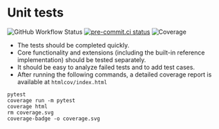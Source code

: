 # Unit tests

![GitHub Workflow Status](https://img.shields.io/github/actions/workflow/status/CoLRev-Ecosystem/colrev/tests.yml)
[![pre-commit.ci status](https://results.pre-commit.ci/badge/github/CoLRev-Ecosystem/colrev/main.svg)](https://results.pre-commit.ci/latest/github/CoLRev-Ecosystem/colrev/main)
![Coverage](https://raw.githubusercontent.com/CoLRev-Ecosystem/colrev/main/coverage.svg)

- The tests should be completed quickly.
- Core functionality and extensions (including the built-in reference implementation) should be tested separately.
- It should be easy to analyze failed tests and to add test cases.
- After running the following commands, a detailed coverage report is available at ``htmlcov/index.html``

```
pytest
coverage run -m pytest
coverage html
rm coverage.svg
coverage-badge -o coverage.svg
```
